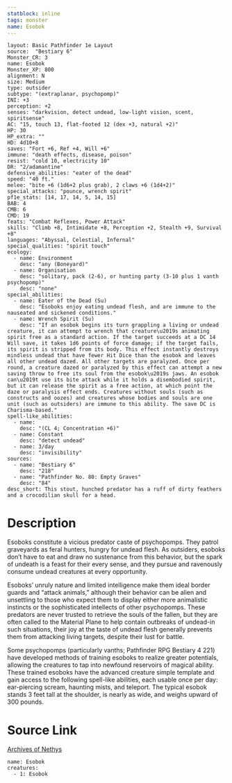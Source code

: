 ```yaml
---
statblock: inline
tags: monster
name: Esobok
---
```

```statblock
layout: Basic Pathfinder 1e Layout
source:  "Bestiary 6"
Monster_CR: 3
name: Esobok
Monster_XP: 800
alignment: N
size: Medium
type: outsider
subtype: "(extraplanar, psychopomp)"
INI: +3
perception: +2
senses: "darkvision, detect undead, low-light vision, scent, spiritsense"
AC: "15, touch 13, flat-footed 12 (dex +3, natural +2)"
HP: 30
HP_extra: ""
HD: 4d10+8
saves: "Fort +6, Ref +4, Will +6"
immune: "death effects, disease, poison"
resist: "cold 10, electricity 10"
DR: "2/adamantine"
defensive_abilities: "eater of the dead"
speed: "40 ft."
melee: "bite +6 (1d6+2 plus grab), 2 claws +6 (1d4+2)"
special_attacks: "pounce, wrench spirit"
pf1e_stats: [14, 17, 14, 5, 14, 15]
BAB: 4
CMB: 6
CMD: 19
feats: "Combat Reflexes, Power Attack"
skills: "Climb +8, Intimidate +8, Perception +2, Stealth +9, Survival +8"
languages: "Abyssal, Celestial, Infernal"
special_qualities: "spirit touch"
ecology:
  - name: Environment
    desc: "any (Boneyard)"
  - name: Organisation
    desc: "solitary, pack (2-6), or hunting party (3-10 plus 1 vanth psychopomp)"
    desc: "none"
special_abilities:
  - name: Eater of the Dead (Su)
    desc: "Esoboks enjoy eating undead flesh, and are immune to the nauseated and sickened conditions."
  - name: Wrench Spirit (Su)
    desc: "If an esobok begins its turn grappling a living or undead creature, it can attempt to wrench that creature\u2019s animating spirit free as a standard action. If the target succeeds at a DC 14 Will save, it takes 1d6 points of force damage; if the target fails, its spirit is stripped from its body. This effect instantly destroys mindless undead that have fewer Hit Dice than the esobok and leaves all other undead dazed. All other targets are paralyzed. Once per round, a creature dazed or paralyzed by this effect can attempt a new saving throw to free its soul from the esobok\u2019s jaws. An esobok can\u2019t use its bite attack while it holds a disembodied spirit, but it can release the spirit as a free action, at which point the daze or paralysis effect ends. Creatures without souls (such as constructs and oozes) and creatures whose bodies and souls are one unit (such as outsiders) are immune to this ability. The save DC is Charisma-based."
spell-like_abilities:
  - name:
    desc: "(CL 4; Concentration +6)"
  - name: Constant
    desc: "detect undead"
  - name: 3/day
    desc: "invisibility"
sources:
  - name: "Bestiary 6"
    desc: "218"
  - name: "Pathfinder No. 80: Empty Graves"
    desc: "84"
desc_short: This stout, hunched predator has a ruff of dirty feathers and a crocodilian skull for a head.
```
# Description
Esoboks constitute a vicious predator caste of psychopomps. They patrol graveyards as feral hunters, hungry for undead flesh. As outsiders, esoboks don’t have to eat and draw no sustenance from this behavior, but the spark of undeath is a feast for their every sense, and they pursue and ravenously consume undead creatures at every opportunity. 

Esoboks’ unruly nature and limited intelligence make them ideal border guards and “attack animals,” although their behavior can be alien and unsettling to those who expect them to display either more animalistic instincts or the sophisticated intellects of other psychopomps. These predators are never trusted to retrieve the souls of the fallen, but they are often called to the Material Plane to help contain outbreaks of undead-in such situations, their joy at the taste of undead flesh generally prevents them from attacking living targets, despite their lust for battle. 

Some psychopomps (particularly vanths; Pathfinder RPG Bestiary 4 221) have developed methods of training esoboks to realize greater potentials, allowing the creatures to tap into newfound reservoirs of magical ability. These trained esoboks have the advanced creature simple template and gain access to the following spell-like abilities, each usable once per day: ear-piercing scream, haunting mists, and teleport. The typical esobok stands 3 feet tall at the shoulder, is nearly as wide, and weighs upward of 300 pounds.
# Source Link
[Archives of Nethys](https://aonprd.com/MonsterDisplay.aspx?ItemName=Esobok)
```encounter-table
name: Esobok
creatures:
  - 1: Esobok
```
